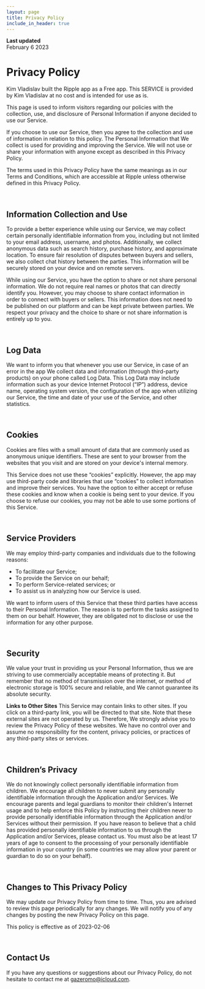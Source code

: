 ```yaml
---
layout: page
title: Privacy Policy
include_in_header: true
---
```


**Last updated**  
February 6 2023

# Privacy Policy

Kim Vladislav built the Ripple app as a Free app. This SERVICE is provided by Kim Vladislav at no cost and is intended for use as is.

This page is used to inform visitors regarding our policies with the collection, use, and disclosure of Personal Information if anyone decided to use our Service.

If you choose to use our Service, then you agree to the collection and use of information in relation to this policy. The Personal Information that We collect is used for providing and improving the Service. We will not use or share your information with anyone except as described in this Privacy Policy.

The terms used in this Privacy Policy have the same meanings as in our Terms and Conditions, which are accessible at Ripple unless otherwise defined in this Privacy Policy.

<br>

## Information Collection and Use

To provide a better experience while using our Service, we may collect certain personally identifiable information from you, including but not limited to your email address, username, and photos. Additionally, we collect anonymous data such as search history, purchase history, and approximate location. To ensure fair resolution of disputes between buyers and sellers, we also collect chat history between the parties. This information will be securely stored on your device and on remote servers.

While using our Service, you have the option to share or not share personal information. We do not require real names or photos that can directly identify you. However, you may choose to share contact information in order to connect with buyers or sellers. This information does not need to be published on our platform and can be kept private between parties. We respect your privacy and the choice to share or not share information is entirely up to you.

<br>

## Log Data

We want to inform you that whenever you use our Service, in case of an error in the app We collect data and information (through third-party products) on your phone called Log Data. This Log Data may include information such as your device Internet Protocol (“IP”) address, device name, operating system version, the configuration of the app when utilizing our Service, the time and date of your use of the Service, and other statistics.

<br>

## Cookies

Cookies are files with a small amount of data that are commonly used as anonymous unique identifiers. These are sent to your browser from the websites that you visit and are stored on your device's internal memory.

This Service does not use these “cookies” explicitly. However, the app may use third-party code and libraries that use “cookies” to collect information and improve their services. You have the option to either accept or refuse these cookies and know when a cookie is being sent to your device. If you choose to refuse our cookies, you may not be able to use some portions of this Service.

<br>

## Service Providers

We may employ third-party companies and individuals due to the following reasons:

*   To facilitate our Service;
*   To provide the Service on our behalf;
*   To perform Service-related services; or
*   To assist us in analyzing how our Service is used.

We want to inform users of this Service that these third parties have access to their Personal Information. The reason is to perform the tasks assigned to them on our behalf. However, they are obligated not to disclose or use the information for any other purpose.

<br>

## Security

We value your trust in providing us your Personal Information, thus we are striving to use commercially acceptable means of protecting it. But remember that no method of transmission over the internet, or method of electronic storage is 100% secure and reliable, and We cannot guarantee its absolute security.

**Links to Other Sites**
This Service may contain links to other sites. If you click on a third-party link, you will be directed to that site. Note that these external sites are not operated by us. Therefore, We strongly advise you to review the Privacy Policy of these websites. We have no control over and assume no responsibility for the content, privacy policies, or practices of any third-party sites or services.

<br>

## Children’s Privacy

We do not knowingly collect personally identifiable information from children. We encourage all children to never submit any personally identifiable information through the Application and/or Services. We encourage parents and legal guardians to monitor their children's Internet usage and to help enforce this Policy by instructing their children never to provide personally identifiable information through the Application and/or Services without their permission. If you have reason to believe that a child has provided personally identifiable information to us through the Application and/or Services, please contact us. You must also be at least 17 years of age to consent to the processing of your personally identifiable information in your country (in some countries we may allow your parent or guardian to do so on your behalf).

<br>

## Changes to This Privacy Policy

We may update our Privacy Policy from time to time. Thus, you are advised to review this page periodically for any changes. We will notify you of any changes by posting the new Privacy Policy on this page.

This policy is effective as of 2023-02-06

<br>

## Contact Us

If you have any questions or suggestions about our Privacy Policy, do not hesitate to contact me at gazeromo@icloud.com.